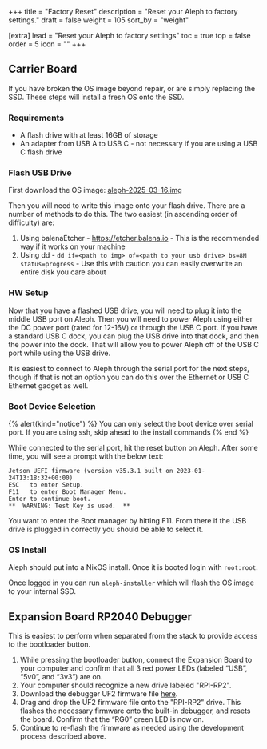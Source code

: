 +++
title = "Factory Reset"
description = "Reset your Aleph to factory settings."
draft = false
weight = 105
sort_by = "weight"

[extra]
lead = "Reset your Aleph to factory settings"
toc = true
top = false
order = 5
icon = ""
+++


## Carrier Board

If you have broken the OS image beyond repair, or are simply replacing the SSD. These steps will install a fresh OS onto the SSD.

### Requirements
- A flash drive with at least 16GB of storage
- An adapter from USB A to USB C - not necessary if you are using a USB C flash drive

### Flash USB Drive

First download the OS image: [aleph-2025-03-16.img]( https://storage.googleapis.com/elodin-releases/aleph/aleph-2025-03-16.img)

Then you will need to write this image onto your flash drive. There are a number of methods to do this. The two easiest (in ascending order of difficulty) are:

1. Using balenaEtcher - https://etcher.balena.io - This is the recommended way if it works on your machine
2. Using dd - `dd if=<path to img> of=<path to your usb drive> bs=8M status=progress` - Use this with caution you can easily overwrite an entire disk you care about

### HW Setup

Now that you have a flashed USB drive, you will need to plug it into the middle USB port on Aleph. Then you will need to power Aleph using either the DC power port (rated for 12-16V) or through the USB C port. If you have a standard USB C dock, you can plug the USB drive into that dock, and then the power into the dock. That will allow you to power Aleph off of the USB C port while using the USB drive.

It is easiest to connect to Aleph through the serial port for the next steps, though if that is not an option you can do this over the Ethernet or USB C Ethernet gadget as well.

### Boot Device Selection

{% alert(kind="notice") %}
You can only select the boot device over serial port. If you are using ssh, skip ahead to the install commands
{% end %}

While connected to the serial port, hit the reset button on Aleph. After some time, you will see a prompt with the below text:

```
Jetson UEFI firmware (version v35.3.1 built on 2023-01-24T13:18:32+00:00)
ESC   to enter Setup.
F11   to enter Boot Manager Menu.
Enter to continue boot.
**  WARNING: Test Key is used.  **
```

You want to enter the Boot manager by hitting F11. From there if the USB drive is plugged in correctly you should be able to select it.

### OS Install

Aleph should put into a NixOS install. Once it is booted login with `root:root`.

Once logged in you can run `aleph-installer` which will flash the OS image to your internal SSD.

## Expansion Board RP2040 Debugger

This is easiest to perform when separated from the stack to provide access to the bootloader button.

1. While pressing the bootloader button, connect the Expansion Board to your computer and confirm that all 3 red power LEDs (labeled “USB”, “5v0”, and “3v3”) are on.
2. Your computer should recognize a new drive labeled "RPI-RP2".
3. Download the debugger UF2 firmware file [here](https://storage.googleapis.com/elodin-releases/debugger/debugprobe.uf2).
4. Drag and drop the UF2 firmware file onto the "RPI-RP2" drive. This flashes the necessary firmware onto the built-in debugger, and resets the board.
Confirm that the “RG0” green LED is now on.
5. Continue to re-flash the firmware as needed using the development process described above.
